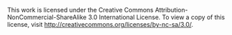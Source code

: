This work is licensed under the Creative Commons Attribution-NonCommercial-ShareAlike 3.0 International License.
To view a copy of this license, visit http://creativecommons.org/licenses/by-nc-sa/3.0/.
